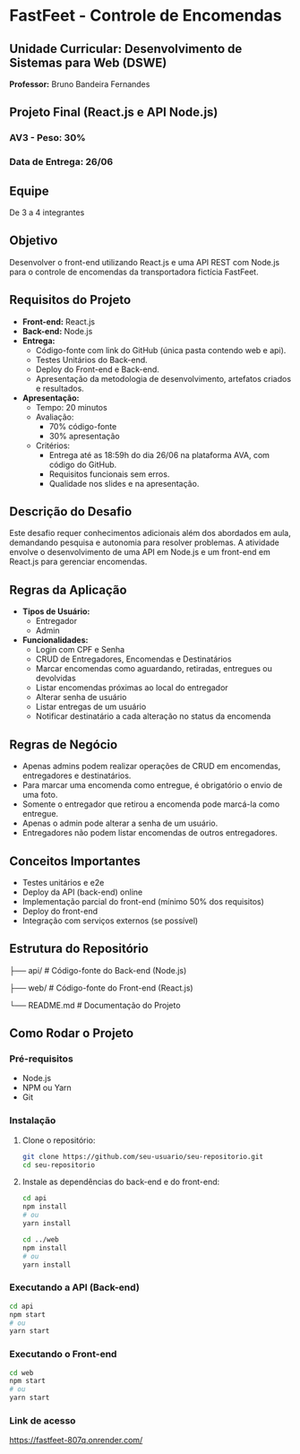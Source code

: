# FastFeet - Controle de Encomendas

## Unidade Curricular: Desenvolvimento de Sistemas para Web (DSWE)
**Professor:** Bruno Bandeira Fernandes

## Projeto Final (React.js e API Node.js)
### AV3 - Peso: 30%
### Data de Entrega: 26/06

## Equipe
De 3 a 4 integrantes

## Objetivo
Desenvolver o front-end utilizando React.js e uma API REST com Node.js para o controle de encomendas da transportadora fictícia FastFeet.

## Requisitos do Projeto
- **Front-end:** React.js
- **Back-end:** Node.js
- **Entrega:**
  - Código-fonte com link do GitHub (única pasta contendo web e api).
  - Testes Unitários do Back-end.
  - Deploy do Front-end e Back-end.
  - Apresentação da metodologia de desenvolvimento, artefatos criados e resultados.
- **Apresentação:**
  - Tempo: 20 minutos
  - Avaliação: 
    - 70% código-fonte
    - 30% apresentação
  - Critérios:
    - Entrega até as 18:59h do dia 26/06 na plataforma AVA, com código do GitHub.
    - Requisitos funcionais sem erros.
    - Qualidade nos slides e na apresentação.

## Descrição do Desafio
Este desafio requer conhecimentos adicionais além dos abordados em aula, demandando pesquisa e autonomia para resolver problemas. A atividade envolve o desenvolvimento de uma API em Node.js e um front-end em React.js para gerenciar encomendas.

## Regras da Aplicação
- **Tipos de Usuário:**
  - Entregador
  - Admin
- **Funcionalidades:**
  - Login com CPF e Senha
  - CRUD de Entregadores, Encomendas e Destinatários
  - Marcar encomendas como aguardando, retiradas, entregues ou devolvidas
  - Listar encomendas próximas ao local do entregador
  - Alterar senha de usuário
  - Listar entregas de um usuário
  - Notificar destinatário a cada alteração no status da encomenda

## Regras de Negócio
- Apenas admins podem realizar operações de CRUD em encomendas, entregadores e destinatários.
- Para marcar uma encomenda como entregue, é obrigatório o envio de uma foto.
- Somente o entregador que retirou a encomenda pode marcá-la como entregue.
- Apenas o admin pode alterar a senha de um usuário.
- Entregadores não podem listar encomendas de outros entregadores.

## Conceitos Importantes
- Testes unitários e e2e
- Deploy da API (back-end) online
- Implementação parcial do front-end (mínimo 50% dos requisitos)
- Deploy do front-end
- Integração com serviços externos (se possível)

## Estrutura do Repositório
├── api/ # Código-fonte do Back-end (Node.js)

├── web/ # Código-fonte do Front-end (React.js)

└── README.md # Documentação do Projeto


## Como Rodar o Projeto

### Pré-requisitos
- Node.js
- NPM ou Yarn
- Git

### Instalação
1. Clone o repositório:
    ```sh
    git clone https://github.com/seu-usuario/seu-repositorio.git
    cd seu-repositorio
    ```

2. Instale as dependências do back-end e do front-end:
    ```sh
    cd api
    npm install
    # ou
    yarn install
    
    cd ../web
    npm install
    # ou
    yarn install
    ```

### Executando a API (Back-end)
```sh
cd api
npm start
# ou
yarn start
```

### Executando o Front-end
```sh
cd web
npm start
# ou
yarn start
```

### Link de acesso
https://fastfeet-807q.onrender.com/

